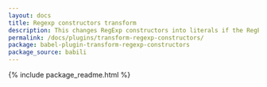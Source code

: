 ```yaml
---
layout: docs
title: Regexp constructors transform
description: This changes RegExp constructors into literals if the RegExp arguments are strings
permalink: /docs/plugins/transform-regexp-constructors/
package: babel-plugin-transform-regexp-constructors
package_source: babili
---
```


{% include package_readme.html %}
